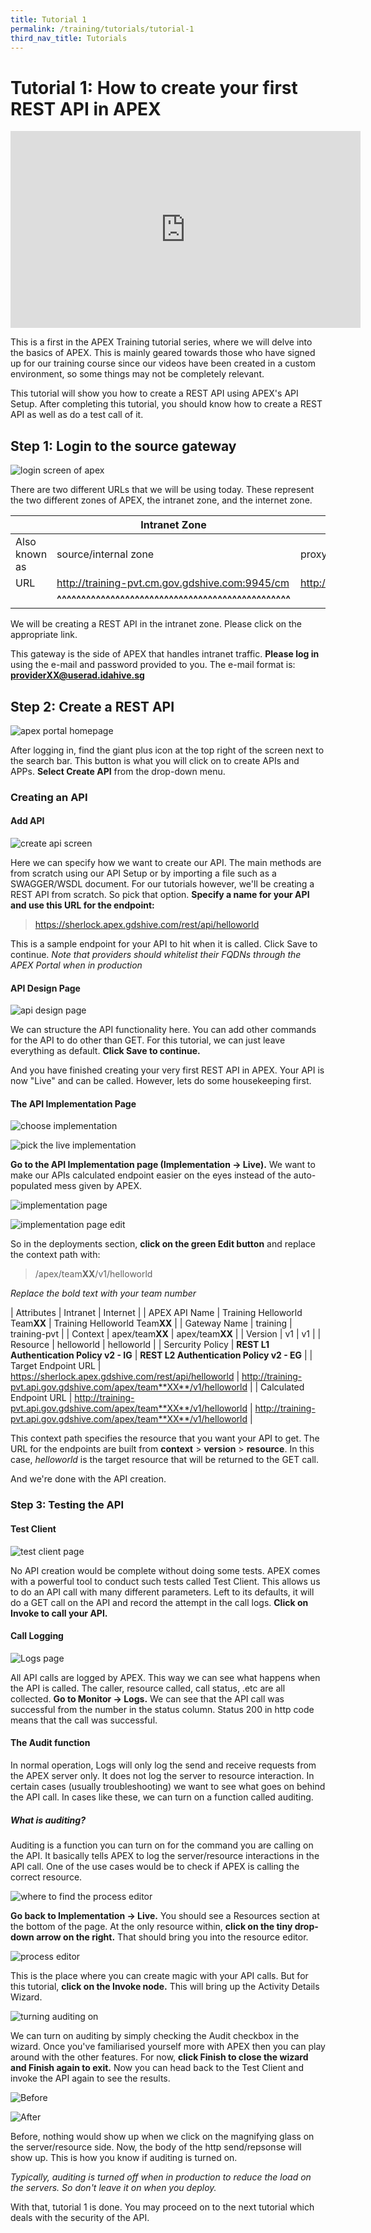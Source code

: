 ```yaml
---
title: Tutorial 1
permalink: /training/tutorials/tutorial-1
third_nav_title: Tutorials
---
```


# Tutorial 1: How to create your first REST API in APEX

<div class="youtube">
  
<iframe width="560" height="315" src="https://www.youtube.com/embed/kSWJ5Rov9vE" frameborder="0" allow="accelerometer; autoplay; clipboard-write; encrypted-media; gyroscope; picture-in-picture" allowfullscreen></iframe>
  
</div>

This is a first in the APEX Training tutorial series, where we will delve into the basics of APEX. This is mainly geared towards those who have signed up for our training course since our videos have been created in a custom environment, so some things may not be completely relevant. 

This tutorial will show you how to create a REST API using APEX's API Setup. After completing this tutorial, you should know how to create a REST API as well as do a test call of it.

## Step 1: Login to the source gateway

![login screen of apex](/images/tutorial-1/1-login.png "Login to the corect gateway!!")

There are two different URLs that we will be using today. These represent the two different zones of APEX, the intranet zone, and the internet zone.

|               | Intranet Zone        | Internet Zone       |
| ------------- | -------------------- | ------------------- |
| Also known as | source/internal zone | proxy/external zone |
| URL           | <http://training-pvt.cm.gov.gdshive.com:9945/cm> | <http://training.cm.gov.gdshive.com:9945/cm> |
|               | **^^^^^^^^^^^^^^^^^^^^^^^^^^^^^^^^^^^^^^^^^^^^^^^^** |  |

We will be creating a REST API in the intranet zone. Please click on the appropriate link.

This gateway is the side of APEX that handles intranet traffic. **Please log in** using the e-mail and password provided to you. The e-mail format is: **providerXX@userad.idahive.sg**

## Step 2: Create a REST API

![apex portal homepage](/images/tutorial-1/2-add-api.png "You'll be seeing this a lot.")

After logging in, find the giant plus icon at the top right of the screen next to the search bar. This button is what you will click on to create APIs and APPs. **Select Create API** from the drop-down menu.

### Creating an API

#### Add API

![create api screen](/images/tutorial-1/3-add-api-page.png "Make APIs.")

Here we can specify how we want to create our API. The main methods are from scratch using our API Setup or by importing a file such as a SWAGGER/WSDL document. For our tutorials however, we'll be creating a REST API from scratch. So pick that option. **Specify a name for your API and use this URL for the endpoint:**

> https://sherlock.apex.gdshive.com/rest/api/helloworld

This is a sample endpoint for your API to hit when it is called. Click Save to continue.
*Note that providers should whitelist their FQDNs through the APEX Portal when in production*

#### API Design Page

![api design page](/images/tutorial-1/4-add-api-design.png "Complex stuff not needed now.")

We can structure the API functionality here. You can add other commands for the API to do other than GET. For this tutorial, we can just leave everything as default. **Click Save to continue.**

And you have finished creating your very first REST API in APEX. Your API is now "Live" and can be called. However, lets do some housekeeping first.

#### The API Implementation Page

![choose implementation](/images/tutorial-1/5-implem.png "Choose the corect option.")

![pick the live implementation](/images/tutorial-1/6-live.png "The only option available anyway.")

**Go to the API Implementation page (Implementation -> Live).** We want to make our APIs calculated endpoint easier on the eyes instead of the auto-populated mess given by APEX.

![implementation page](/images/tutorial-1/7-deployments.png "Deployment.")

![implementation page edit](/images/tutorial-1/8-context-path.png "Deployment .")

So in the deployments section, **click on the green Edit button** and replace the context path with:

> /apex/team**XX**/v1/helloworld

*Replace the bold text with your team number*

| Attributes              | Intranet                       | Internet                       |
| APEX API Name           | Training Helloworld Team**XX** | Training Helloworld Team**XX** |
| Gateway Name            | training                       | training-pvt                   |
| Context                 | apex/team**XX**                | apex/team**XX**                |
| Version                 | v1                             | v1                             |
| Resource                | helloworld                     | helloworld                     |
| Sercurity Policy        | **REST L1 Authentication Policy v2 - IG** | **REST L2 Authentication Policy v2 - EG** |
| Target Endpoint URL     | https://sherlock.apex.gdshive.com/rest/api/helloworld | http://training-pvt.api.gov.gdshive.com/apex/team**XX**/v1/helloworld |
| Calculated Endpoint URL | http://training-pvt.api.gov.gdshive.com/apex/team**XX**/v1/helloworld | http://training-pvt.api.gov.gdshive.com/apex/team**XX**/v1/helloworld |

This context path specifies the resource that you want your API to get. The URL for the endpoints are built from **context** > **version** > **resource**. In this case, *helloworld* is the target resource that will be returned to the GET call.

And we're done with the API creation.

### Step 3: Testing the API

#### Test Client

![test client page](/images/tutorial-1/9-test-client.png "Test Suite woo.")

No API creation would be complete without doing some tests. APEX comes with a powerful tool to conduct such tests called Test Client. This allows us to do an API call with many different parameters. Left to its defaults, it will do a GET call on the API and record the attempt in the call logs. **Click on Invoke to call your API.**

#### Call Logging

![Logs page](/images/tutorial-1/10-logs.png "Not the un-environmental kind.")

All API calls are logged by APEX. This way we can see what happens when the API is called. The caller, resource called, call status, .etc are all collected. **Go to Monitor -> Logs.** We can see that the API call was successful from the number in the status column. Status 200 in http code means that the call was successful.

#### The Audit function

In normal operation, Logs will only log the send and receive requests from the APEX server only. It does not log the server to resource interaction. In certain cases (usually troubleshooting) we want to see what goes on behind the API call. In cases like these, we can turn on a function called auditing.

##### What is auditing?

Auditing is a function you can turn on for the command you are calling on the API. It basically tells APEX to log the server/resource interactions in the API call. One of the use cases would be to check if APEX is calling the correct resource.

![where to find the process editor](/images/tutorial-1/11-resources.png "Hard to find.")

**Go back to Implementation -> Live.** You should see a Resources section at the bottom of the page. At the only resource within, **click on the tiny drop-down arrow on the right.** That should bring you into the resource editor.

![process editor](/images/tutorial-1/12-process-editor.png "Super complex potential.")

This is the place where you can create magic with your API calls. But for this tutorial, **click on the Invoke node.** This will bring up the Activity Details Wizard.

![turning auditing on](/images/tutorial-1/13-act-wizard.png "Auditors are coming.")

We can turn on auditing by simply checking the Audit checkbox in the wizard. Once you've familiarised yourself more with APEX then you can play around with the other features. For now, **click Finish to close the wizard and Finish again to exit.** Now you can head back to the Test Client and invoke the API again to see the results.

![Before](/images/tutorial-1/14-before.png "Before.")

![After](/images/tutorial-1/15-after.png "After.")

Before, nothing would show up when we click on the magnifying glass on the server/resource side. Now, the body of the http send/repsonse will show up. This is how you know if auditing is turned on.

*Typically, auditing is turned off when in production to reduce the load on the servers. So don't leave it on when you deploy.*

With that, tutorial 1 is done. You may proceed on to the next tutorial which deals with the security of the API.
